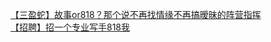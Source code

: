 [【三盈蛇】故事or818？那个说不再找情缘不再搞暧昧的阵营指挥](http://tieba.baidu.com/p/3383191446?see_lz=1&pn=)   
[【招聘】招一个专业写手818我](http://tieba.baidu.com/p/3382190493?see_lz=1&pn=)   
